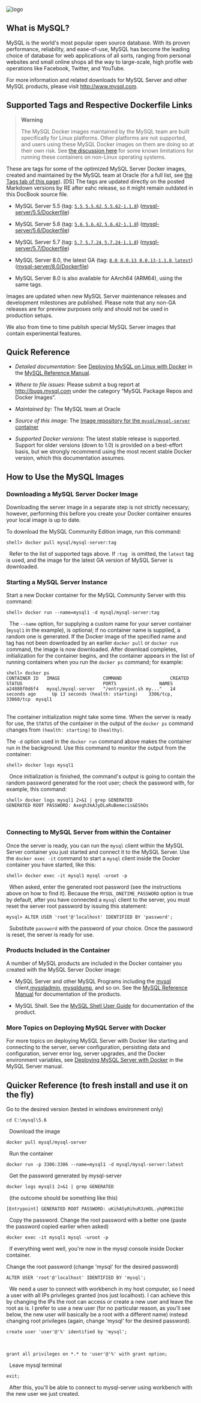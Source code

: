 ![logo](https://www.mysql.com/common/logos/logo-mysql-170x115.png)

What is MySQL?
--------------

MySQL is the world's most popular open source database. With its proven performance, reliability, and ease-of-use, MySQL has become the leading choice of database for web applications of all sorts, ranging from personal websites and small online shops all the way to large-scale, high profile web operations like Facebook, Twitter, and YouTube.

For more information and related downloads for MySQL Server and other MySQL products, please visit <http://www.mysql.com>.

Supported Tags and Respective Dockerfile Links
----------------------------------------------

> **Warning**
>
> The MySQL Docker images maintained by the MySQL team are built specifically for Linux platforms. Other platforms are not supported, and users using these MySQL Docker images on them are doing so at their own risk. See [the discussion here](https://dev.mysql.com/doc/refman/8.0/en/deploy-mysql-nonlinux-docker.html) for some known limitations for running these containers on non-Linux operating systems.

These are tags for some of the optimized MySQL Server Docker images, created and maintained by the MySQL team at Oracle (for a full list, see [the Tags tab of this page](https://hub.docker.com/r/mysql/mysql-server/tags/)). [DS] The tags are updated directly on the posted Markdown versions by RE after eahc release, so it might remain outdated in this DocBook source file.

-   MySQL Server 5.5 (tag: [`5.5`, `5.5.62`, `5.5.62-1.1.8`](https://github.com/mysql/mysql-docker/blob/mysql-server/5.5/Dockerfile)) ([mysql-server/5.5/Dockerfile](https://github.com/mysql/mysql-docker/blob/mysql-server/5.5/Dockerfile))

-   MySQL Server 5.6 (tag: [`5.6`, `5.6.42`, `5.6.42-1.1.8`](https://github.com/mysql/mysql-docker/blob/mysql-server/5.6/Dockerfile)) ([mysql-server/5.6/Dockerfile](https://github.com/mysql/mysql-docker/blob/mysql-server/5.6/Dockerfile))

-   MySQL Server 5.7 (tag: [`5.7`, `5.7.24`, `5.7.24-1.1.8`](https://github.com/mysql/mysql-docker/blob/mysql-server/5.7/Dockerfile)) ([mysql-server/5.7/Dockerfile](https://github.com/mysql/mysql-docker/blob/mysql-server/5.7/Dockerfile))

-   MySQL Server 8.0, the latest GA (tag: [`8.0`, `8.0.13`, `8.0.13-1.1.8`, `latest`](https://github.com/mysql/mysql-docker/blob/mysql-server/8.0/Dockerfile)) ([mysql-server/8.0/Dockerfile](https://github.com/mysql/mysql-docker/blob/mysql-server/8.0/Dockerfile))

-   MySQL Server 8.0 is also available for AArch64 (ARM64), using the same tags.

Images are updated when new MySQL Server maintenance releases and development milestones are published. Please note that any non-GA releases are for preview purposes only and should not be used in production setups.

We also from time to time publish special MySQL Server images that contain experimental features.

Quick Reference
---------------

-   *Detailed documentation:* See [Deploying MySQL on Linux with Docker](https://dev.mysql.com/doc/refman/8.0/en/linux-installation-docker.html) in the [MySQL Reference Manual](https://dev.mysql.com/doc/refman/8.0/en/).

-   *Where to file issues:* Please submit a bug report at <http://bugs.mysql.com> under the category “MySQL Package Repos and Docker Images”.

-   *Maintained by:* The MySQL team at Oracle

-   *Source of this image:* The [Image repository for the `mysql/mysql-server` container](https://github.com/mysql/mysql-docker)

-   *Supported Docker versions:* The latest stable release is supported. Support for older versions (down to 1.0) is provided on a best-effort basis, but we strongly recommend using the most recent stable Docker version, which this documentation assumes.

How to Use the MySQL Images
---------------------------

### Downloading a MySQL Server Docker Image

Downloading the server image in a separate step is not strictly necessary; however, performing this before you create your Docker container ensures your local image is up to date.

To download the MySQL Community Edition image, run this command:

    shell> docker pull mysql/mysql-server:tag
&nbsp;
Refer to the list of supported tags above. If `:tag
            ` is omitted, the `latest` tag is used, and the image for the latest GA version of MySQL Server is downloaded.

### Starting a MySQL Server Instance

Start a new Docker container for the MySQL Community Server with this command:

    shell> docker run --name=mysql1 -d mysql/mysql-server:tag
&nbsp;
The `--name` option, for supplying a custom name for your server container (`mysql1` in the example), is optional; if no container name is supplied, a random one is generated. If the Docker image of the specified name and tag has not been downloaded by an earlier `docker pull` or `docker run` command, the image is now downloaded. After download completes, initialization for the container begins, and the container appears in the list of running containers when you run the `docker ps` command; for example:

    shell> docker ps
    CONTAINER ID   IMAGE                COMMAND                  CREATED             STATUS                              PORTS                NAMES
    a24888f0d6f4   mysql/mysql-server   "/entrypoint.sh my..."   14 seconds ago      Up 13 seconds (health: starting)    3306/tcp, 33060/tcp  mysql1
&nbsp;             
The container initialization might take some time. When the server is ready for use, the `STATUS` of the container in the output of the `docker ps` command changes from `(health: starting)` to `(healthy)`.

The `-d` option used in the `docker
        run` command above makes the container run in the background. Use this command to monitor the output from the container:

    shell> docker logs mysql1
&nbsp;
Once initialization is finished, the command's output is going to contain the random password generated for the root user; check the password with, for example, this command:

    shell> docker logs mysql1 2>&1 | grep GENERATED
    GENERATED ROOT PASSWORD: Axegh3kAJyDLaRuBemecis&EShOs
&nbsp;
### Connecting to MySQL Server from within the Container

Once the server is ready, you can run the `mysql` client within the MySQL Server container you just started and connect it to the MySQL Server. Use the `docker exec -it` command to start a `mysql` client inside the Docker container you have started, like this:

    shell> docker exec -it mysql1 mysql -uroot -p
&nbsp;
When asked, enter the generated root password (see the instructions above on how to find it). Because the `MYSQL_ONETIME_PASSWORD` option is true by default, after you have connected a `mysql` client to the server, you must reset the server root password by issuing this statement:

    mysql> ALTER USER 'root'@'localhost' IDENTIFIED BY 'password';
&nbsp;
Substitute `password` with the password of your choice. Once the password is reset, the server is ready for use.

### Products Included in the Container

A number of MySQL products are included in the Docker container you created with the MySQL Server Docker image:

-   MySQL Server and other MySQL Programs including the [mysql](https://dev.mysql.com/doc/refman/8.0/en/mysql.html) client,[mysqladmin](https://dev.mysql.com/doc/refman/8.0/en/mysqladmin.html), [mysqldump](https://dev.mysql.com/doc/refman/8.0/en/mysqldump.html), and so on. See the [MySQL Reference Manual](https://dev.mysql.com/doc/refman/8.0/en/programs-overview.html) for documentation of the products.

-   MySQL Shell. See the [MySQL Shell User Guide](https://dev.mysql.com/doc/refman/8.0/en/mysql-shell.html) for documentation of the product.

### More Topics on Deploying MySQL Server with Docker

For more topics on deploying MySQL Server with Docker like starting and connecting to the server, server configuration, persisting data and configuration, server error log, server upgrades, and the Docker environment variables, see [Deploying MySQL Server with Docker](https://dev.mysql.com/doc/refman/8.0/en/linux-installation-docker.html) in the MySQL Server manual.

Quicker Reference (to fresh install and use it on the fly)
---------------

Go to the desired version (tested in windows environment only)

    cd C:\mysql\5.6
&nbsp;
Download the image

    docker pull mysql/mysql-server
&nbsp;
Run the container

    docker run -p 3306:3306 --name=mysql1 -d mysql/mysql-server:latest
&nbsp;
Get the password generated by mysql-server

    docker logs mysql1 2>&1 | grep GENERATED
&nbsp;
(the outcome should be something like this)

    [Entrypoint] GENERATED ROOT PASSWORD: uKihASyRihuR3zHOL.yh@P0K1IbU
&nbsp;
Copy the password.
Change the root password with a better one (paste the password copied earlier when asked)

    docker exec -it mysql1 mysql -uroot -p
&nbsp;
If everything went well, you're now in the mysql console inside Docker container.

Change the root password (change 'mysql' for the desired password)

    ALTER USER 'root'@'localhost' IDENTIFIED BY 'mysql';
&nbsp;
We need a user to connect with workbench in my host computer, so I need a user with all IPs privileges granted (nos just localhost). I can achieve this by changing the IPs the root can access or create a new user and leave the root as is.
I prefer to use a new user (for no particular reason, as you'll see below, the new user will basically be a root with a different name) instead changing root privileges (again, change 'mysql' for the desired password).

    create user 'user'@'%' identified by 'mysql';
&nbsp;

    grant all privileges on *.* to 'user'@'%' with grant option;
&nbsp;
Leave mysql terminal

    exit;
&nbsp;
After this, you'll be able to connect to mysql-server using workbench with the new user we just created.